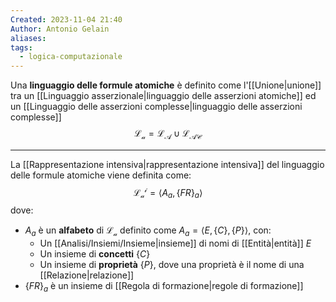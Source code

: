 ```yaml
---
Created: 2023-11-04 21:40
Author: Antonio Gelain
aliases: 
tags:
  - logica-computazionale
---
```


Una **linguaggio delle formule atomiche** è definito come l'[[Unione|unione]] tra un [[Linguaggio asserzionale|linguaggio delle asserzioni atomiche]] ed un [[Linguaggio delle asserzioni complesse|linguaggio delle asserzioni complesse]]
$$\mathcal{L_{a} = L_{A} \cup  L_{AC}}$$

---

La [[Rappresentazione intensiva|rappresentazione intensiva]] del linguaggio delle formule atomiche viene definita come:
$$\mathcal{L_{a}^{i}} = \langle A_{a}, \{ FR \}_{a} \rangle$$
dove:
- $A_{a}$ è un **alfabeto** di $\mathcal{L_{a}}$ definito come $A_{a} = \langle E, \{ C \}, \{ P \} \rangle$, con:
    - Un [[Analisi/Insiemi/Insieme|insieme]] di nomi di [[Entità|entità]] $E$
    - Un insieme di **concetti** $\{ C \}$
    - Un insieme di **proprietà** $\{ P \}$, dove una proprietà è il nome di una [[Relazione|relazione]]
- $\{ FR \}_{a}$ è un insieme di [[Regola di formazione|regole di formazione]]